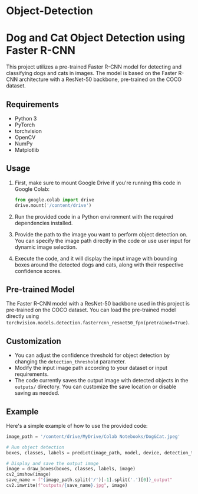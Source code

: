 # Object-Detection
# Dog and Cat Object Detection using Faster R-CNN

This project utilizes a pre-trained Faster R-CNN model for detecting and classifying dogs and cats in images. The model is based on the Faster R-CNN architecture with a ResNet-50 backbone, pre-trained on the COCO dataset.

## Requirements

- Python 3
- PyTorch
- torchvision
- OpenCV
- NumPy
- Matplotlib

## Usage

1. First, make sure to mount Google Drive if you're running this code in Google Colab:

    ```python
    from google.colab import drive
    drive.mount('/content/drive')
    ```

2. Run the provided code in a Python environment with the required dependencies installed.

3. Provide the path to the image you want to perform object detection on. You can specify the image path directly in the code or use user input for dynamic image selection.

4. Execute the code, and it will display the input image with bounding boxes around the detected dogs and cats, along with their respective confidence scores.

## Pre-trained Model

The Faster R-CNN model with a ResNet-50 backbone used in this project is pre-trained on the COCO dataset. You can load the pre-trained model directly using `torchvision.models.detection.fasterrcnn_resnet50_fpn(pretrained=True)`.

## Customization

- You can adjust the confidence threshold for object detection by changing the `detection_threshold` parameter.
- Modify the input image path according to your dataset or input requirements.
- The code currently saves the output image with detected objects in the `outputs/` directory. You can customize the save location or disable saving as needed.

## Example

Here's a simple example of how to use the provided code:

```python
image_path = '/content/drive/MyDrive/Colab Notebooks/Dog&Cat.jpeg'

# Run object detection
boxes, classes, labels = predict(image_path, model, device, detection_threshold=0.8)

# Display and save the output image
image = draw_boxes(boxes, classes, labels, image)
cv2_imshow(image)
save_name = f"{image_path.split('/')[-1].split('.')[0]}_output"
cv2.imwrite(f"outputs/{save_name}.jpg", image)
